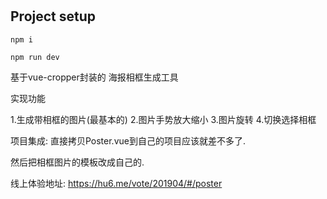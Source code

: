 #  

## Project setup
```
npm i 

npm run dev 
```
基于vue-cropper封装的 海报相框生成工具

实现功能

1.生成带相框的图片(最基本的)
2.图片手势放大缩小
3.图片旋转
4.切换选择相框

项目集成:
直接拷贝Poster.vue到自己的项目应该就差不多了.

然后把相框图片的模板改成自己的.

线上体验地址:
https://hu6.me/vote/201904/#/poster
